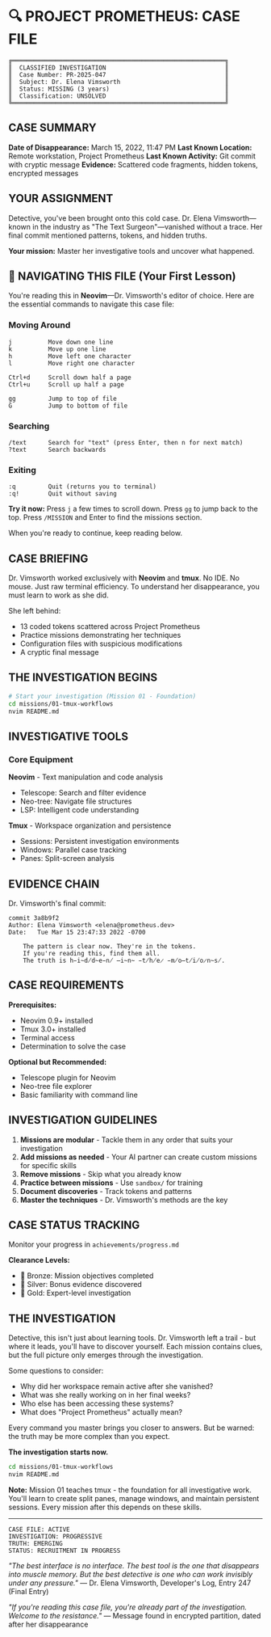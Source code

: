 # 🔍 PROJECT PROMETHEUS: CASE FILE

```
╔═══════════════════════════════════════════════════════════╗
║  CLASSIFIED INVESTIGATION                                 ║
║  Case Number: PR-2025-047                                 ║
║  Subject: Dr. Elena Vimsworth                             ║
║  Status: MISSING (3 years)                                ║
║  Classification: UNSOLVED                                 ║
╚═══════════════════════════════════════════════════════════╝
```

## CASE SUMMARY

**Date of Disappearance:** March 15, 2022, 11:47 PM
**Last Known Location:** Remote workstation, Project Prometheus
**Last Known Activity:** Git commit with cryptic message
**Evidence:** Scattered code fragments, hidden tokens, encrypted messages

## YOUR ASSIGNMENT

Detective, you've been brought onto this cold case. Dr. Elena Vimsworth—known in the industry as "The Text Surgeon"—vanished without a trace. Her final commit mentioned patterns, tokens, and hidden truths.

**Your mission:** Master her investigative tools and uncover what happened.

## 📖 NAVIGATING THIS FILE (Your First Lesson)

You're reading this in **Neovim**—Dr. Vimsworth's editor of choice. Here are the essential commands to navigate this case file:

### Moving Around
```
j          Move down one line
k          Move up one line
h          Move left one character
l          Move right one character

Ctrl+d     Scroll down half a page
Ctrl+u     Scroll up half a page

gg         Jump to top of file
G          Jump to bottom of file
```

### Searching
```
/text      Search for "text" (press Enter, then n for next match)
?text      Search backwards
```

### Exiting
```
:q         Quit (returns you to terminal)
:q!        Quit without saving
```

**Try it now:** Press `j` a few times to scroll down. Press `gg` to jump back to the top. Press `/MISSION` and Enter to find the missions section.

When you're ready to continue, keep reading below.

## CASE BRIEFING

Dr. Vimsworth worked exclusively with **Neovim** and **tmux**. No IDE. No mouse. Just raw terminal efficiency. To understand her disappearance, you must learn to work as she did.

She left behind:
- 13 coded tokens scattered across Project Prometheus
- Practice missions demonstrating her techniques
- Configuration files with suspicious modifications
- A cryptic final message

## THE INVESTIGATION BEGINS

```bash
# Start your investigation (Mission 01 - Foundation)
cd missions/01-tmux-workflows
nvim README.md
```

## INVESTIGATIVE TOOLS

### Core Equipment

**Neovim** - Text manipulation and code analysis
- Telescope: Search and filter evidence
- Neo-tree: Navigate file structures
- LSP: Intelligent code understanding

**Tmux** - Workspace organization and persistence
- Sessions: Persistent investigation environments
- Windows: Parallel case tracking
- Panes: Split-screen analysis

## EVIDENCE CHAIN

Dr. Vimsworth's final commit:

```
commit 3a8b9f2
Author: Elena Vimsworth <elena@prometheus.dev>
Date:   Tue Mar 15 23:47:33 2022 -0700

    The pattern is clear now. They're in the tokens.
    If you're reading this, find them all.
    The truth is h̵i̴d̸d̴e̵n̸ ̶i̴n̴ ̵t̸h̸e̷ ̵m̸o̶t̸i̸o̷n̴s̸.
```

## CASE REQUIREMENTS

**Prerequisites:**
- Neovim 0.9+ installed
- Tmux 3.0+ installed
- Terminal access
- Determination to solve the case

**Optional but Recommended:**
- Telescope plugin for Neovim
- Neo-tree file explorer
- Basic familiarity with command line

## INVESTIGATION GUIDELINES

1. **Missions are modular** - Tackle them in any order that suits your investigation
2. **Add missions as needed** - Your AI partner can create custom missions for specific skills
3. **Remove missions** - Skip what you already know
4. **Practice between missions** - Use `sandbox/` for training
5. **Document discoveries** - Track tokens and patterns
6. **Master the techniques** - Dr. Vimsworth's methods are the key

## CASE STATUS TRACKING

Monitor your progress in `achievements/progress.md`

**Clearance Levels:**
- 🥉 Bronze: Mission objectives completed
- 🥈 Silver: Bonus evidence discovered
- 🥇 Gold: Expert-level investigation

## THE INVESTIGATION

Detective, this isn't just about learning tools. Dr. Vimsworth left a trail - but where it leads, you'll have to discover yourself. Each mission contains clues, but the full picture only emerges through the investigation.

Some questions to consider:
- Why did her workspace remain active after she vanished?
- What was she really working on in her final weeks?
- Who else has been accessing these systems?
- What does "Project Prometheus" actually mean?

Every command you master brings you closer to answers. But be warned: the truth may be more complex than you expect.

**The investigation starts now.**

```bash
cd missions/01-tmux-workflows
nvim README.md
```

**Note:** Mission 01 teaches tmux - the foundation for all investigative work. You'll learn to create split panes, manage windows, and maintain persistent sessions. Every mission after this depends on these skills.

---

```
CASE FILE: ACTIVE
INVESTIGATION: PROGRESSIVE
TRUTH: EMERGING
STATUS: RECRUITMENT IN PROGRESS
```

*"The best interface is no interface. The best tool is the one that disappears into muscle memory. But the best detective is one who can work invisibly under any pressure."*
— Dr. Elena Vimsworth, Developer's Log, Entry 247 (Final Entry)

*"If you're reading this case file, you're already part of the investigation. Welcome to the resistance."*
— Message found in encrypted partition, dated after her disappearance
